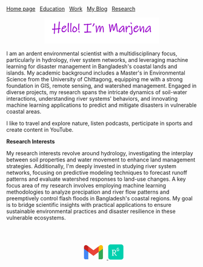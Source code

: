 [Home page](./README.md)&nbsp;&nbsp;&nbsp;[Education](./education.md)&nbsp;&nbsp;&nbsp;[Work](./Work.md)&nbsp;&nbsp;&nbsp;[My Blog](./My_Blog.md)&nbsp;&nbsp;&nbsp;[Research](./research.md)
<br>

<p align="center"><a href="https://marjenahaque.github.io/marjena/"> <img width="60%" alt="Hello, I'm Marjena.!" src="./images/intro.png" /></a></p>



I am an ardent environmental scientist with a multidisciplinary focus, particularly in hydrology, river system networks, and leveraging machine learning for disaster management in Bangladesh's coastal lands and islands. My academic background includes a Master's in Environmental Science from the University of Chittagong, equipping me with a strong foundation in GIS, remote sensing, and watershed management. Engaged in diverse projects, my research spans the intricate dynamics of soil-water interactions, understanding river systems' behaviors, and innovating machine learning applications to predict and mitigate disasters in vulnerable coastal areas.  

I like to travel and explore nature, listen podcasts, perticipate in sports and create content in YouTube.


**Research Interests**

My research interests revolve around hydrology, investigating the interplay between soil properties and water movement to enhance land management strategies. Additionally, I'm deeply invested in studying river system networks, focusing on predictive modeling techniques to forecast runoff patterns and evaluate watershed responses to land-use changes. A key focus area of my research involves employing machine learning methodologies to analyze precipation and river flow patterns and preemptively control flash floods in Bangladesh's coastal regions. My goal is to bridge scientific insights with practical applications to ensure sustainable environmental practices and disaster resilience in these vulnerable ecosystems.

<br />
<br />
<p align="center">
  <a href="mailto:marjinahaque64@gmail.com">
    <img width="70px" src="./images/email_icon.jpg"/>
  </a>
  
  <a href="https://www.researchgate.net/profile/Marjena-Beantha-Haque">
    <img width="40px" src="./images/researchgate_icon.png"/>
  </a>
</p>
